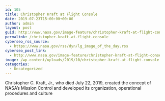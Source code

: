 ```yaml
---
id: 105
title: Christopher Kraft at Flight Console
date: 2019-07-23T15:00:00+00:00
author: admin
layout: post
guid: http://www.nasa.gov/image-feature/christopher-kraft-at-flight-console
permalink: /christopher-kraft-at-flight-console
cyberseo_rss_source:
  - https://www.nasa.gov/rss/dyn/lg_image_of_the_day.rss
cyberseo_post_link:
  - http://www.nasa.gov/image-feature/christopher-kraft-at-flight-console
image: /wp-content/uploads/2019/10/christopher-kraft-at-flight-console.jpg
categories:
  - Uncategorized
---
```

Christopher C. Kraft, Jr., who died July 22, 2019, created the concept of NASA&#8217;s Mission Control and developed its organization, operational procedures and culture